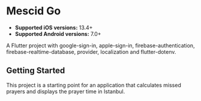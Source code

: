 # Mescid Go

- **Supported iOS versions:** 13.4+
- **Supported Android versions:** 7.0+

A Flutter project with google-sign-in, apple-sign-in, firebase-authentication, firebase-realtime-database, provider, localization and flutter-dotenv.

## Getting Started

This project is a starting point for an application that calculates missed prayers and displays the prayer time in Istanbul.
